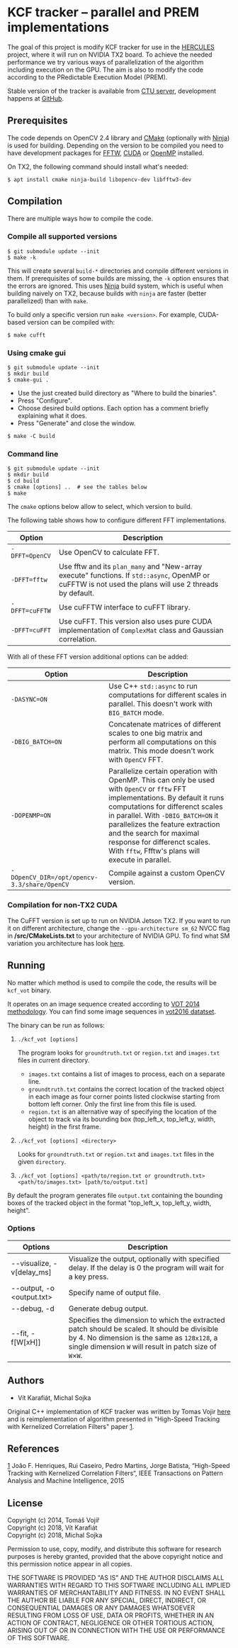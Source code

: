 # KCF tracker – parallel and PREM implementations

The goal of this project is modify KCF tracker for use in the
[HERCULES][1] project, where it will run on NVIDIA TX2 board. To
achieve the needed performance we try various ways of parallelization
of the algorithm including execution on the GPU. The aim is also to
modify the code according to the PRedictable Execution Model (PREM).

Stable version of the tracker is available from [CTU server][2],
development happens at [GitHub][3].

[1]: http://hercules2020.eu/
[2]: http://rtime.felk.cvut.cz/gitweb/hercules2020/kcf.git
[3]: https://github.com/Shanigen/kcf

## Prerequisites

The code depends on OpenCV 2.4 library
and [CMake][13] (optionally with [Ninja][8]) is used for building.
Depending on the version to be compiled you need to have development
packages for [FFTW][4], [CUDA][5] or [OpenMP][6] installed.

On TX2, the following command should install what's needed:
``` shellsession
$ apt install cmake ninja-build libopencv-dev libfftw3-dev
```

[4]: http://www.fftw.org/
[5]: https://developer.nvidia.com/cuda-downloads
[6]: http://www.openmp.org/
[13]: https://cmake.org/

## Compilation

There are multiple ways how to compile the code.

### Compile all supported versions

``` shellsession
$ git submodule update --init
$ make -k
```

This will create several `build-*` directories and compile different
versions in them. If prerequisites of some builds are missing, the
`-k` option ensures that the errors are ignored. This uses [Ninja][8]
build system, which is useful when building naively on TX2, because
builds with `ninja` are faster (better parallelized) than with `make`.

To build only a specific version run `make <version>`. For example,
CUDA-based version can be compiled with:

``` shellsession
$ make cufft
```

[8]: https://ninja-build.org/

### Using cmake gui

```shellsession
$ git submodule update --init
$ mkdir build
$ cmake-gui .
```

- Use the just created build directory as "Where to build the
  binaries".
- Press "Configure".
- Choose desired build options. Each option has a comment briefly
  explaining what it does.
- Press "Generate" and close the window.

```shellsession
$ make -C build
```
### Command line

```shellsession
$ git submodule update --init
$ mkdir build
$ cd build
$ cmake [options] ..  # see the tables below
$ make
```

The `cmake` options below allow to select, which version to build.

The following table shows how to configure different FFT
implementations.

|Option| Description |
| --- | --- |
| `-DFFT=OpenCV` | Use OpenCV to calculate FFT.|
| `-DFFT=fftw` | Use fftw and its `plan_many` and "New-array execute" functions. If `std::async`, OpenMP or cuFFTW is not used the plans will use 2 threads by default.|
| `-DFFT=cuFFTW` | Use cuFFTW interface to cuFFT library.|
| `-DFFT=cuFFT` | Use cuFFT. This version also uses pure CUDA implementation of `ComplexMat` class and Gaussian correlation.|

With all of these FFT version additional options can be added:

|Option| Description |
| --- | --- |
| `-DASYNC=ON` | Use C++ `std::async` to run computations for different scales in parallel. This doesn't work with `BIG_BATCH` mode.|
| `-DBIG_BATCH=ON` | Concatenate matrices of different scales to one big matrix and perform all computations on this matrix. This mode doesn't work with `OpenCV` FFT.|
| `-DOPENMP=ON` | Parallelize certain operation with OpenMP. This can only be used with `OpenCV` or `fftw` FFT implementations. By default it runs computations for differenct scales in parallel. With `-DBIG_BATCH=ON` it parallelizes the feature extraction and the search for maximal response for differenct scales. With `fftw`, Ffftw's plans will execute in parallel.|
| `-DOpenCV_DIR=/opt/opencv-3.3/share/OpenCV` | Compile against a custom OpenCV version. |


### Compilation for non-TX2 CUDA

The CuFFT version is set up to run on NVIDIA Jetson TX2. If you want
to run it on different architecture, change the `--gpu-architecture
sm_62` NVCC flag in **/src/CMakeLists.txt** to your architecture of
NVIDIA GPU. To find what SM variation you architecture has look
[here][9].

[9]: http://arnon.dk/matching-sm-architectures-arch-and-gencode-for-various-nvidia-cards/

## Running

No matter which method is used to compile the code, the results will
be `kcf_vot` binary.

It operates on an image sequence created according to [VOT 2014
methodology][10]. You can find some image sequences in [vot2016
datatset][11].

The binary can be run as follows:

1. `./kcf_vot [options]`

   The program looks for `groundtruth.txt` or `region.txt` and
   `images.txt` files in current directory.

   - `images.txt` contains a list of images to process, each on a
     separate line.
   - `groundtruth.txt` contains the correct location of the tracked
     object in each image as four corner points listed clockwise
     starting from bottom left corner. Only the first line from this
     file is used.
   - `region.txt` is an alternative way of specifying the location of
     the object to track via its bounding box (top_left_x, top_left_y,
     width, height) in the first frame.

2. `./kcf_vot [options] <directory>`

   Looks for `groundtruth.txt` or `region.txt` and `images.txt` files
   in the given `directory`.

3. `./kcf_vot [options] <path/to/region.txt or groundtruth.txt> <path/to/images.txt> [path/to/output.txt]`

By default the program generates file `output.txt` containing the
bounding boxes of the tracked object in the format "top_left_x,
top_left_y, width, height".

[10]: http://www.votchallenge.net/
[11]: http://www.votchallenge.net/vot2016/dataset.html

### Options

| Options | Description |
| ------- | ----------- |
| --visualize, -v[delay_ms] | Visualize the output, optionally with specified delay. If the delay is 0 the program will wait for a key press. |
| --output, -o <output.txt>	 | Specify name of output file. |
| --debug, -d				 | Generate debug output. |
| --fit, -f[W[xH]] | Specifies the dimension to which the extracted patch should be scaled. It should be divisible by 4. No dimension is the same as `128x128`, a single dimension `W` will result in patch size of `W`×`W`. |


## Authors
* Vít Karafiát, Michal Sojka

Original C++ implementation of KCF tracker was written by Tomas Vojir
[here][12] and is reimplementation of algorithm presented in
"High-Speed Tracking with Kernelized Correlation Filters" paper [1].

[12]: https://github.com/vojirt/kcf/blob/master/README.md

## References

[1] João F. Henriques, Rui Caseiro, Pedro Martins, Jorge Batista,
“High-Speed Tracking with Kernelized Correlation Filters“, IEEE
Transactions on Pattern Analysis and Machine Intelligence, 2015

## License

Copyright (c) 2014, Tomáš Vojíř\
Copyright (c) 2018, Vít Karafiát\
Copyright (c) 2018, Michal Sojka

Permission to use, copy, modify, and distribute this software for research
purposes is hereby granted, provided that the above copyright notice and
this permission notice appear in all copies.

THE SOFTWARE IS PROVIDED "AS IS" AND THE AUTHOR DISCLAIMS ALL WARRANTIES
WITH REGARD TO THIS SOFTWARE INCLUDING ALL IMPLIED WARRANTIES OF
MERCHANTABILITY AND FITNESS. IN NO EVENT SHALL THE AUTHOR BE LIABLE FOR
ANY SPECIAL, DIRECT, INDIRECT, OR CONSEQUENTIAL DAMAGES OR ANY DAMAGES
WHATSOEVER RESULTING FROM LOSS OF USE, DATA OR PROFITS, WHETHER IN AN
ACTION OF CONTRACT, NEGLIGENCE OR OTHER TORTIOUS ACTION, ARISING OUT OF
OR IN CONNECTION WITH THE USE OR PERFORMANCE OF THIS SOFTWARE.
